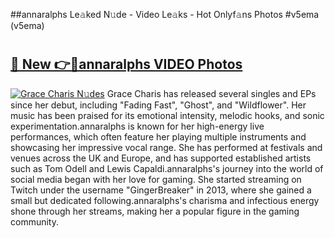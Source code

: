##annaralphs Le𝚊ked N𝚞de - Video Le𝚊ks - Hot Onlyf𝚊ns Photos #v5ema (v5ema)

# <h2><a href="https://mediaupload.pro?title=annaralphs&ref=9FEB">🔗 New 👉🔴annaralphs VIDEO Photos</a></h2>

[![Grace Charis N𝚞des](https://i.imgur.com/rIISA9y.gif)](https://mediaupload.pro?title=annaralphs&ref=9FEB)
Grace Charis has released several singles and EPs since her debut, including "Fading Fast", "Ghost", and "Wildflower". Her music has been praised for its emotional intensity, melodic hooks, and sonic experimentation.annaralphs is known for her high-energy live performances, which often feature her playing multiple instruments and showcasing her impressive vocal range. She has performed at festivals and venues across the UK and Europe, and has supported established artists such as Tom Odell and Lewis Capaldi.annaralphs's journey into the world of social media began with her love for gaming. She started streaming on Twitch under the username "GingerBreaker" in 2013, where she gained a small but dedicated following.annaralphs's charisma and infectious energy shone through her streams, making her a popular figure in the gaming community.